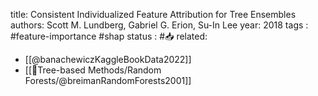 
title: Consistent Individualized Feature Attribution for Tree Ensembles
authors: Scott M. Lundberg, Gabriel G. Erion, Su-In Lee
year: 2018
tags :  #feature-importance #shap
status : #📥
related: 
- [[@banachewiczKaggleBookData2022]]
- [[🎄Tree-based Methods/Random Forests/@breimanRandomForests2001]]
